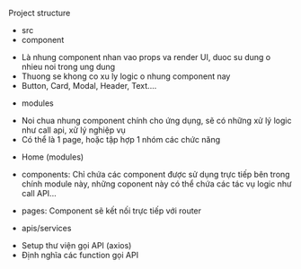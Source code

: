 Project structure

- src
 - component
  + Là nhung component nhan vao props va render UI, duoc su dung o nhieu noi trong ung dung
  + Thuong se khong co xu ly logic o nhung component nay
  + Button, Card, Modal, Header, Text....

 - modules
  + Noi chua nhung component chính cho ứng dụng, sẽ có những xử lý logic như call api, xử lý nghiệp vụ
  + Có thể là 1 page, hoặc tập hợp 1 nhóm các chức năng

  - Home (modules) 
   - components: Chỉ chứa các component được sử dụng trực tiếp bên trong chính module này, những coponent này có thể chứa các tác vụ logic như call API...
   - pages: Component sẽ kết nối trực tiếp với router

 - apis/services
  + Setup thư viện gọi API (axios)
  + Định nghĩa các function gọi API
  
